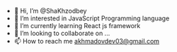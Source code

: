 - 👋 Hi, I’m @ShaKhzodbey
- 👀 I’m interested in JavaScript Programming language
- 🌱 I’m currently learning React js framework
- 💞️ I’m looking to collaborate on ...
- 📫 How to reach me akhmadovdev03@gmail.com

<!---
ShaKhzodbey/ShaKhzodbey is a ✨ special ✨ repository because its `README.md` (this file) appears on your GitHub profile.
You can click the Preview link to take a look at your changes.
--->
